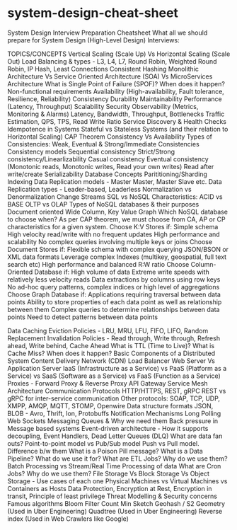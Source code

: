 # system-design-cheat-sheet
System Design Interview Preparation Cheatsheet
What all we should prepare for System Design (High-Level Design) Interviews:

TOPICS/CONCEPTS
Vertical Scaling (Scale Up) Vs Horizontal Scaling (Scale Out)
Load Balancing & types - 
L3, L4, L7, Round Robin, Weighted Round Robin, IP Hash, Least Connections
Consistent Hashing
Monolithic Architecture Vs Service Oriented Architecture (SOA) Vs MicroServices Architecture
What is Single Point of Failure (SPOF)? When does it happen?
Non-functional requirements
Availability (High-availability, Fault tolerance, Resilience, Reliability)
Consistency
Durability
Maintainability
Performance (Latency, Throughput)
Scalability
Security
Observability (Metrics, Monitoring & Alarms)
Latency, Bandwidth, Throughput, Bottlenecks
Traffic Estimation, QPS, TPS, Read Write Ratio
Service Discovery & Health Checks
Idempotence in Systems
Stateful vs Stateless Systems (and their relation to Horizontal Scaling)
CAP Theorem
Consistency Vs Availability
Types of Consistencies: Weak, Eventual & Strong/Immediate Consistencies
Consistency models
Sequential consistency
Strict/Strong consistency/Linearlizability
Casual consistency
Eventual consistency (Monotonic reads, Monotonic writes, Read your own writes)
Read after write/create
Serializability
Database Concepts
Parititioning/Sharding
Indexing
Data Replication models - Master Master, Master Slave etc.
Data Replication types - Leader-based, Leaderless
Normalization vs Denormalization
Change Streams
SQL vs NoSQL
Characteristics: ACID vs BASE
OLTP vs OLAP
Types of NoSQL databases & their purposes
Document oriented
Wide Column,
Key Value
Graph
Which NoSQL database to choose when?
As per CAP theorem, we must choose from CA, AP or CP characteristics for a given system.
Choose K:V Stores if:
Simple schema
High velocity read/write with no frequent updates
High performance and scalability
No complex queries involving multiple keys or joins
Choose Document Stores if:
Flexible schema with complex querying
JSON/BSON or XML data formats
Leverage complex Indexes (multikey, geospatial, full text search etc)
High performance and balanced R:W ratio
Choose Column-Oriented Database if:
High volume of data
Extreme write speeds with relatively less velocity reads
Data extractions by columns using row keys
No ad-hoc query patterns, complex indices or high level of aggregations
Choose Graph Database if:
Applications requiring traversal between data points
Ability to store properties of each data point as well as relationship between them
Complex queries to determine relationships between data points
Need to detect patterns between data points

Data Caching
Eviction Policies - LRU, MRU, LFU, FIFO, LIFO, Random Replacement
Invalidation Policies - Read through, Write through, Refresh ahead, Write behind, Cache Ahead
What is TTL (Time to Live)?
What is Cache Miss? When does it happen?
Basic Components of a Distributed System
Content Delivery Network (CDN)
Load Balancer
Web Server Vs Application Server
IaaS (Infrastructure as a Service) vs PaaS (Platform as a Service) vs SaaS (Software as a Service) vs FaaS (Function as a Service)
Proxies - Forward Proxy & Reverse Proxy
API Gateway
Service Mesh Architecture
Communication Protocols
HTTP/HTTPS, REST, gRPC
REST vs gRPC for inter-service communication
Other protocols: SOAP, TCP, UDP, XMPP, AMQP, MQTT, STOMP, Openwire
Data structure formats
JSON, BLOB - Avro, Thrift, Ion, Protobuffs
Notification Mechanisms
Long Polling
Web Sockets
Messaging Queues & Why we need them
Back pressure in Message based systems
Event-driven architecture - How it supports decoupling, Event Handlers, Dead Letter Queues (DLQ)
What are data fan outs?
Point-to-point model vs Pub/Sub model
Push vs Pull model. Difference b/w them
What is a Poison Pill message?
What is a Data Pipeline? What do we use it for?
What are ETL Jobs? Why do we use them?
Batch Processing vs Stream/Real Time Processing of data
What are Cron Jobs? Why do we use them?
File Storage Vs Block Storage Vs Object Storage - Use cases of each one
Physical Machines vs Virtual Machines vs Containers as Hosts
Data Protection, Encryption at Rest, Encryption in transit, Principle of least privilege
Threat Modelling & Security concerns
Famous algorithms
Bloom Filter
Count Min Sketch
Geohash / S2 Geometry (Used in Uber Engineering)
Quadtree (Used in Uber Engineering)
Reverse index (Used in Web Crawlers like Google)

